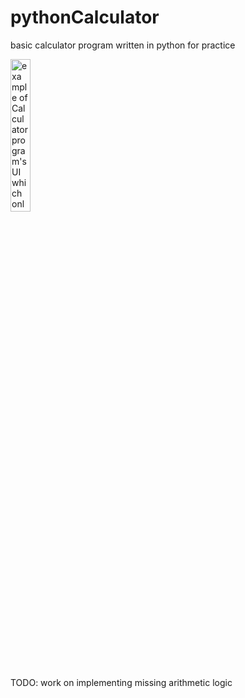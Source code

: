 # pythonCalculator
basic calculator program written in python for practice

<img src="https://i.imgur.com/fEuHwOW.png" title="example of Calculator program's UI which only features a dark theme" width=25%/>



TODO: work on implementing missing arithmetic logic
